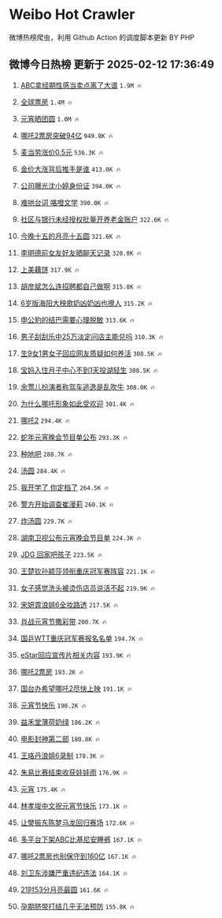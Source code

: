 # Weibo Hot Crawler 



微博热榜爬虫，利用 Github Action 的调度脚本更新 BY PHP 


## 微博今日热榜 更新于 2025-02-12 17:36:49 
1. [ABC拿经期性感当卖点离了大谱](https://s.weibo.com/weibo?q=%23ABC%E6%8B%BF%E7%BB%8F%E6%9C%9F%E6%80%A7%E6%84%9F%E5%BD%93%E5%8D%96%E7%82%B9%E7%A6%BB%E4%BA%86%E5%A4%A7%E8%B0%B1%23&t=31&band_rank=1&Refer=top) `1.9M 🔥` 

1. [全球票房](https://s.weibo.com/weibo?q=%E5%85%A8%E7%90%83%E7%A5%A8%E6%88%BF&t=31&band_rank=2&Refer=top) `1.4M 🔥` 

1. [元宵晒团圆](https://s.weibo.com/weibo?q=%23%E5%85%83%E5%AE%B5%E6%99%92%E5%9B%A2%E5%9C%86%23&t=31&band_rank=3&Refer=top) `1.0M 🔥` 

1. [哪吒2票房突破94亿](https://s.weibo.com/weibo?q=%23%E5%93%AA%E5%90%922%E7%A5%A8%E6%88%BF%E7%AA%81%E7%A0%B494%E4%BA%BF%23&t=31&band_rank=4&Refer=top) `949.8K 🔥` 

1. [麦当劳涨价0.5元](https://s.weibo.com/weibo?q=%23%E9%BA%A6%E5%BD%93%E5%8A%B3%E6%B6%A8%E4%BB%B70.5%E5%85%83%23&t=31&band_rank=5&Refer=top) `536.3K 🔥` 

1. [金价大涨背后推手是谁](https://s.weibo.com/weibo?q=%23%E9%87%91%E4%BB%B7%E5%A4%A7%E6%B6%A8%E8%83%8C%E5%90%8E%E6%8E%A8%E6%89%8B%E6%98%AF%E8%B0%81%23&t=31&band_rank=6&Refer=top) `413.0K 🔥` 

1. [公司曝光沈小婷身份证](https://s.weibo.com/weibo?q=%23%E5%85%AC%E5%8F%B8%E6%9B%9D%E5%85%89%E6%B2%88%E5%B0%8F%E5%A9%B7%E8%BA%AB%E4%BB%BD%E8%AF%81%23&t=31&band_rank=7&Refer=top) `394.0K 🔥` 

1. [难哄台词 咯噔文学](https://s.weibo.com/weibo?q=%E9%9A%BE%E5%93%84%E5%8F%B0%E8%AF%8D%20%E5%92%AF%E5%99%94%E6%96%87%E5%AD%A6&t=31&band_rank=8&Refer=top) `390.0K 🔥` 

1. [社区与银行未经授权批量开养老金账户](https://s.weibo.com/weibo?q=%23%E7%A4%BE%E5%8C%BA%E4%B8%8E%E9%93%B6%E8%A1%8C%E6%9C%AA%E7%BB%8F%E6%8E%88%E6%9D%83%E6%89%B9%E9%87%8F%E5%BC%80%E5%85%BB%E8%80%81%E9%87%91%E8%B4%A6%E6%88%B7%23&t=31&band_rank=9&Refer=top) `322.6K 🔥` 

1. [今晚十五的月亮十五圆](https://s.weibo.com/weibo?q=%23%E4%BB%8A%E6%99%9A%E5%8D%81%E4%BA%94%E7%9A%84%E6%9C%88%E4%BA%AE%E5%8D%81%E4%BA%94%E5%9C%86%23&t=31&band_rank=10&Refer=top) `321.6K 🔥` 

1. [李明德前女友好友晒聊天记录](https://s.weibo.com/weibo?q=%23%E6%9D%8E%E6%98%8E%E5%BE%B7%E5%89%8D%E5%A5%B3%E5%8F%8B%E5%A5%BD%E5%8F%8B%E6%99%92%E8%81%8A%E5%A4%A9%E8%AE%B0%E5%BD%95%23&t=31&band_rank=11&Refer=top) `320.0K 🔥` 

1. [上美藕饼](https://s.weibo.com/weibo?q=%23%E4%B8%8A%E7%BE%8E%E8%97%95%E9%A5%BC%23&t=31&band_rank=12&Refer=top) `317.9K 🔥` 

1. [胡彦斌怎么连招聘都自己做啊](https://s.weibo.com/weibo?q=%E8%83%A1%E5%BD%A6%E6%96%8C%E6%80%8E%E4%B9%88%E8%BF%9E%E6%8B%9B%E8%81%98%E9%83%BD%E8%87%AA%E5%B7%B1%E5%81%9A%E5%95%8A&t=31&band_rank=13&Refer=top) `315.8K 🔥` 

1. [6岁版海阳大秧歌奶凶奶凶也撩人](https://s.weibo.com/weibo?q=%236%E5%B2%81%E7%89%88%E6%B5%B7%E9%98%B3%E5%A4%A7%E7%A7%A7%E6%AD%8C%E5%A5%B6%E5%87%B6%E5%A5%B6%E5%87%B6%E4%B9%9F%E6%92%A9%E4%BA%BA%23&t=31&band_rank=14&Refer=top) `315.2K 🔥` 

1. [申公豹的结巴需要心理脱敏](https://s.weibo.com/weibo?q=%23%E7%94%B3%E5%85%AC%E8%B1%B9%E7%9A%84%E7%BB%93%E5%B7%B4%E9%9C%80%E8%A6%81%E5%BF%83%E7%90%86%E8%84%B1%E6%95%8F%23&t=31&band_rank=15&Refer=top) `313.6K 🔥` 

1. [男子刮刮乐中25万淡定问店主能兑吗](https://s.weibo.com/weibo?q=%23%E7%94%B7%E5%AD%90%E5%88%AE%E5%88%AE%E4%B9%90%E4%B8%AD25%E4%B8%87%E6%B7%A1%E5%AE%9A%E9%97%AE%E5%BA%97%E4%B8%BB%E8%83%BD%E5%85%91%E5%90%97%23&t=31&band_rank=16&Refer=top) `310.3K 🔥` 

1. [生9女1男女子回应网友质疑如何养活](https://s.weibo.com/weibo?q=%23%E7%94%9F9%E5%A5%B31%E7%94%B7%E5%A5%B3%E5%AD%90%E5%9B%9E%E5%BA%94%E7%BD%91%E5%8F%8B%E8%B4%A8%E7%96%91%E5%A6%82%E4%BD%95%E5%85%BB%E6%B4%BB%23&t=31&band_rank=17&Refer=top) `308.5K 🔥` 

1. [宝妈入住月子中心不到1天投湖轻生](https://s.weibo.com/weibo?q=%23%E5%AE%9D%E5%A6%88%E5%85%A5%E4%BD%8F%E6%9C%88%E5%AD%90%E4%B8%AD%E5%BF%83%E4%B8%8D%E5%88%B01%E5%A4%A9%E6%8A%95%E6%B9%96%E8%BD%BB%E7%94%9F%23&t=31&band_rank=18&Refer=top) `308.5K 🔥` 

1. [余莺儿扮演者称驾车逃逸是乱吹牛](https://s.weibo.com/weibo?q=%23%E4%BD%99%E8%8E%BA%E5%84%BF%E6%89%AE%E6%BC%94%E8%80%85%E7%A7%B0%E9%A9%BE%E8%BD%A6%E9%80%83%E9%80%B8%E6%98%AF%E4%B9%B1%E5%90%B9%E7%89%9B%23&t=31&band_rank=19&Refer=top) `308.0K 🔥` 

1. [为什么哪吒形象如此受欢迎](https://s.weibo.com/weibo?q=%23%E4%B8%BA%E4%BB%80%E4%B9%88%E5%93%AA%E5%90%92%E5%BD%A2%E8%B1%A1%E5%A6%82%E6%AD%A4%E5%8F%97%E6%AC%A2%E8%BF%8E%23&t=31&band_rank=20&Refer=top) `301.4K 🔥` 

1. [哪吒2](https://s.weibo.com/weibo?q=%E5%93%AA%E5%90%922&t=31&band_rank=21&Refer=top) `294.4K 🔥` 

1. [蛇年元宵晚会节目单公布](https://s.weibo.com/weibo?q=%23%E8%9B%87%E5%B9%B4%E5%85%83%E5%AE%B5%E6%99%9A%E4%BC%9A%E8%8A%82%E7%9B%AE%E5%8D%95%E5%85%AC%E5%B8%83%23&t=31&band_rank=22&Refer=top) `293.3K 🔥` 

1. [种地吧](https://s.weibo.com/weibo?q=%E7%A7%8D%E5%9C%B0%E5%90%A7&t=31&band_rank=23&Refer=top) `288.7K 🔥` 

1. [汤圆](https://s.weibo.com/weibo?q=%23%E6%B1%A4%E5%9C%86%23&t=31&band_rank=24&Refer=top) `284.4K 🔥` 

1. [我开学了 你定档了](https://s.weibo.com/weibo?q=%E6%88%91%E5%BC%80%E5%AD%A6%E4%BA%86%20%E4%BD%A0%E5%AE%9A%E6%A1%A3%E4%BA%86&t=31&band_rank=25&Refer=top) `264.5K 🔥` 

1. [警方开始调查崔漫莉](https://s.weibo.com/weibo?q=%23%E8%AD%A6%E6%96%B9%E5%BC%80%E5%A7%8B%E8%B0%83%E6%9F%A5%E5%B4%94%E6%BC%AB%E8%8E%89%23&t=31&band_rank=26&Refer=top) `260.1K 🔥` 

1. [炸汤圆](https://s.weibo.com/weibo?q=%E7%82%B8%E6%B1%A4%E5%9C%86&t=31&band_rank=27&Refer=top) `229.7K 🔥` 

1. [湖南卫视公布元宵晚会节目单](https://s.weibo.com/weibo?q=%23%E6%B9%96%E5%8D%97%E5%8D%AB%E8%A7%86%E5%85%AC%E5%B8%83%E5%85%83%E5%AE%B5%E6%99%9A%E4%BC%9A%E8%8A%82%E7%9B%AE%E5%8D%95%23&t=31&band_rank=28&Refer=top) `224.3K 🔥` 

1. [JDG 回家吧孩子](https://s.weibo.com/weibo?q=JDG%20%E5%9B%9E%E5%AE%B6%E5%90%A7%E5%AD%A9%E5%AD%90&t=31&band_rank=29&Refer=top) `223.5K 🔥` 

1. [王楚钦孙颖莎领衔重庆冠军赛阵容](https://s.weibo.com/weibo?q=%E7%8E%8B%E6%A5%9A%E9%92%A6%E5%AD%99%E9%A2%96%E8%8E%8E%E9%A2%86%E8%A1%94%E9%87%8D%E5%BA%86%E5%86%A0%E5%86%9B%E8%B5%9B%E9%98%B5%E5%AE%B9&t=31&band_rank=30&Refer=top) `221.1K 🔥` 

1. [女子感觉洗头被烫伤店员说活不起](https://s.weibo.com/weibo?q=%23%E5%A5%B3%E5%AD%90%E6%84%9F%E8%A7%89%E6%B4%97%E5%A4%B4%E8%A2%AB%E7%83%AB%E4%BC%A4%E5%BA%97%E5%91%98%E8%AF%B4%E6%B4%BB%E4%B8%8D%E8%B5%B7%23&t=31&band_rank=31&Refer=top) `219.9K 🔥` 

1. [宋妍霏浪姐6全妆路透](https://s.weibo.com/weibo?q=%E5%AE%8B%E5%A6%8D%E9%9C%8F%E6%B5%AA%E5%A7%906%E5%85%A8%E5%A6%86%E8%B7%AF%E9%80%8F&t=31&band_rank=32&Refer=top) `217.5K 🔥` 

1. [肖战元宵节撒彩带](https://s.weibo.com/weibo?q=%23%E8%82%96%E6%88%98%E5%85%83%E5%AE%B5%E8%8A%82%E6%92%92%E5%BD%A9%E5%B8%A6%23&t=31&band_rank=33&Refer=top) `200.7K 🔥` 

1. [国乒WTT重庆冠军赛报名名单](https://s.weibo.com/weibo?q=%E5%9B%BD%E4%B9%92WTT%E9%87%8D%E5%BA%86%E5%86%A0%E5%86%9B%E8%B5%9B%E6%8A%A5%E5%90%8D%E5%90%8D%E5%8D%95&t=31&band_rank=34&Refer=top) `194.7K 🔥` 

1. [eStar回应宣传片相关内容](https://s.weibo.com/weibo?q=eStar%E5%9B%9E%E5%BA%94%E5%AE%A3%E4%BC%A0%E7%89%87%E7%9B%B8%E5%85%B3%E5%86%85%E5%AE%B9&t=31&band_rank=35&Refer=top) `193.9K 🔥` 

1. [哪吒2票房](https://s.weibo.com/weibo?q=%E5%93%AA%E5%90%922%E7%A5%A8%E6%88%BF&t=31&band_rank=36&Refer=top) `193.2K 🔥` 

1. [国台办希望哪吒2尽快上映](https://s.weibo.com/weibo?q=%23%E5%9B%BD%E5%8F%B0%E5%8A%9E%E5%B8%8C%E6%9C%9B%E5%93%AA%E5%90%922%E5%B0%BD%E5%BF%AB%E4%B8%8A%E6%98%A0%23&t=31&band_rank=37&Refer=top) `191.1K 🔥` 

1. [元宵节快乐](https://s.weibo.com/weibo?q=%23%E5%85%83%E5%AE%B5%E8%8A%82%E5%BF%AB%E4%B9%90%23&t=31&band_rank=38&Refer=top) `190.2K 🔥` 

1. [益禾堂薄荷奶绿](https://s.weibo.com/weibo?q=%23%E7%9B%8A%E7%A6%BE%E5%A0%82%E8%96%84%E8%8D%B7%E5%A5%B6%E7%BB%BF%23&t=31&band_rank=39&Refer=top) `186.2K 🔥` 

1. [电影封神第二部](https://s.weibo.com/weibo?q=%E7%94%B5%E5%BD%B1%E5%B0%81%E7%A5%9E%E7%AC%AC%E4%BA%8C%E9%83%A8&t=31&band_rank=40&Refer=top) `180.8K 🔥` 

1. [王珞丹浪姐6录制](https://s.weibo.com/weibo?q=%23%E7%8E%8B%E7%8F%9E%E4%B8%B9%E6%B5%AA%E5%A7%906%E5%BD%95%E5%88%B6%23&t=31&band_rank=41&Refer=top) `178.3K 🔥` 

1. [朱易比赛结束收获娃娃雨](https://s.weibo.com/weibo?q=%23%E6%9C%B1%E6%98%93%E6%AF%94%E8%B5%9B%E7%BB%93%E6%9D%9F%E6%94%B6%E8%8E%B7%E5%A8%83%E5%A8%83%E9%9B%A8%23&t=31&band_rank=42&Refer=top) `176.9K 🔥` 

1. [元宵](https://s.weibo.com/weibo?q=%E5%85%83%E5%AE%B5&t=31&band_rank=43&Refer=top) `175.4K 🔥` 

1. [林孝埈中文祝元宵节快乐](https://s.weibo.com/weibo?q=%23%E6%9E%97%E5%AD%9D%E5%9F%88%E4%B8%AD%E6%96%87%E7%A5%9D%E5%85%83%E5%AE%B5%E8%8A%82%E5%BF%AB%E4%B9%90%23&t=31&band_rank=44&Refer=top) `173.1K 🔥` 

1. [让樊振东陈梦马龙回归赛场](https://s.weibo.com/weibo?q=%23%E8%AE%A9%E6%A8%8A%E6%8C%AF%E4%B8%9C%E9%99%88%E6%A2%A6%E9%A9%AC%E9%BE%99%E5%9B%9E%E5%BD%92%E8%B5%9B%E5%9C%BA%23&t=31&band_rank=45&Refer=top) `172.6K 🔥` 

1. [多平台下架ABC比基尼安睡裤](https://s.weibo.com/weibo?q=%23%E5%A4%9A%E5%B9%B3%E5%8F%B0%E4%B8%8B%E6%9E%B6ABC%E6%AF%94%E5%9F%BA%E5%B0%BC%E5%AE%89%E7%9D%A1%E8%A3%A4%23&t=31&band_rank=46&Refer=top) `167.1K 🔥` 

1. [哪吒2票房也别保守到160亿](https://s.weibo.com/weibo?q=%23%E5%93%AA%E5%90%922%E7%A5%A8%E6%88%BF%E4%B9%9F%E5%88%AB%E4%BF%9D%E5%AE%88%E5%88%B0160%E4%BA%BF%23&t=31&band_rank=47&Refer=top) `167.1K 🔥` 

1. [刘卫东涉嫌严重违纪违法](https://s.weibo.com/weibo?q=%23%E5%88%98%E5%8D%AB%E4%B8%9C%E6%B6%89%E5%AB%8C%E4%B8%A5%E9%87%8D%E8%BF%9D%E7%BA%AA%E8%BF%9D%E6%B3%95%23&t=31&band_rank=48&Refer=top) `164.1K 🔥` 

1. [21时53分月亮最圆](https://s.weibo.com/weibo?q=%2321%E6%97%B653%E5%88%86%E6%9C%88%E4%BA%AE%E6%9C%80%E5%9C%86%23&t=31&band_rank=49&Refer=top) `161.6K 🔥` 

1. [孕期脐带打结几乎无法预防](https://s.weibo.com/weibo?q=%E5%AD%95%E6%9C%9F%E8%84%90%E5%B8%A6%E6%89%93%E7%BB%93%E5%87%A0%E4%B9%8E%E6%97%A0%E6%B3%95%E9%A2%84%E9%98%B2&t=31&band_rank=50&Refer=top) `155.8K 🔥` 

